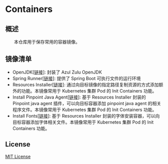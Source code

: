 # Containers
## 概述
&emsp;&emsp;本仓库用于保存常用的容器镜像。

## 镜像清单

- OpenJDK[[链接](https://hub.docker.com/r/centralx/openjdk)]: 封装了 Azul Zulu OpenJDK
- Spring Runner[[链接](https://hub.docker.com/r/centralx/spring-runner)]: 提供了 Spring Boot 可执行文件的运行环境
- Resources Installer[[链接](https://hub.docker.com/r/centralx/install-pinpoint-java-agent)]: 通过向目标镜像的指定路径复制资源的方式添加额外的功能。本镜像常用于 Kubernetes 集群 Pod 的 Init Containers 功能。
- Install Pinpoint Java Agent[[链接](https://hub.docker.com/r/centralx/install-pinpoint-java-agent)]: 基于 Resources Installer 封装的 Pinpoint java agent 插件，可以向目标容器添加 pinpoint java agent 的相关程序文件。本镜像常用于 Kubernetes 集群 Pod 的 Init Containers 功能。
- Install Fonts[[链接](https://hub.docker.com/r/centralx/install-fonts)]: 基于 Resources Installer 封装的字体安装容器，可以向目标容器添加字体相关文件。本镜像常用于 Kubernetes 集群 Pod 的 Init Containers 功能。

## License
[MIT License](./LICENSE)
